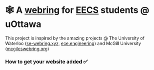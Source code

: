 # 🕸️ A [webring](https://en.wikipedia.org/wiki/Webring#:~:text=A%20webring%20(or%20web%20ring,theme%2C%20often%20educational%20or%20social.)) for [EECS](https://www.uottawa.ca/faculty-engineering/school-electrical-engineering-computer-science) students @ uOttawa

This project is inspired by the amazing projects @ The University of Waterloo ([se-webring.xyz](https://se-webring.xyz/), [ece.engineering](https://ece.engineering/)) and McGill University ([mcgilcswebring.org](https://mcgillcswebring.org/))

### How to get your website added ✅

